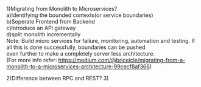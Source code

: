 1)Migrating from Monolith to Microservices?<br>
a)Identifying the bounded contexts(or service boundaries)<br>
b)Seperate Frontend from Backend<br>
c)Introduce an API gateway<br>
d)split monolith incrementally<br>
Note: Build micro services for failure, monitoring, automation and testing. If all this is done successfully, boundaries can be pushed <br> even further to make a completely server less architecture. <br>(For more info refer: https://medium.com/@briceicle/migrating-from-a-monolith-to-a-microservices-architecture-99cecf8af366)

2)Difference between RPC and REST?
3)
